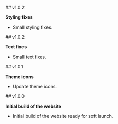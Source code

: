 ## v1.0.2

**Styling fixes**

- Small styling fixes.

## v1.0.2

**Text fixes**

- Small text fixes.

## v1.0.1

**Theme icons**

- Update theme icons.

## v1.0.0

**Initial build of the website**

- Initial build of the website ready for soft launch.